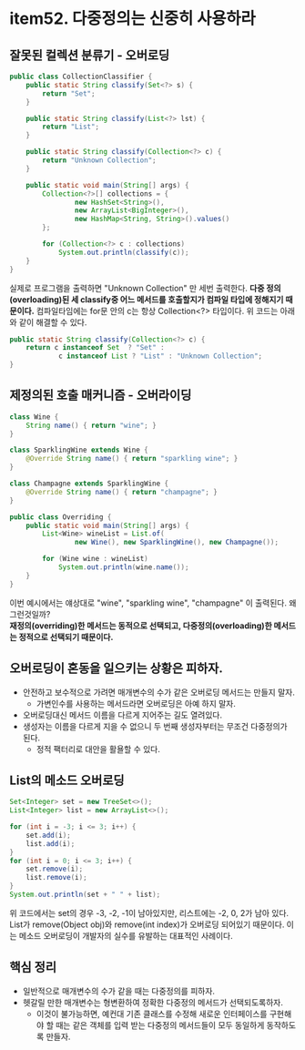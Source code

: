 # item52. 다중정의는 신중히 사용하라

## 잘못된 컬렉션 분류기 - 오버로딩
```java
public class CollectionClassifier {
    public static String classify(Set<?> s) {
        return "Set";
    }

    public static String classify(List<?> lst) {
        return "List";
    }

    public static String classify(Collection<?> c) {
        return "Unknown Collection";
    }

    public static void main(String[] args) {
        Collection<?>[] collections = {
                new HashSet<String>(),
                new ArrayList<BigInteger>(),
                new HashMap<String, String>().values()
        };

        for (Collection<?> c : collections)
            System.out.println(classify(c));
    }
}
```
실제로 프로그램을 출력하면 "Unknown Collection" 만 세번 출력한다. 
**다중 정의(overloading)된 세 classify중 어느 메서드를 호출할지가 컴파일 타입에 정해지기 때문이다.**
컴파일타임에는 for문 안의 c는 항상 Collection<?> 타입이다. 위 코드는 아래와 같이 해결할 수 있다. 
``` java
public static String classify(Collection<?> c) {
    return c instanceof Set  ? "Set" :
            c instanceof List ? "List" : "Unknown Collection";
}
```

## 제정의된 호출 매커니즘 - 오버라이딩
```java
class Wine {
    String name() { return "wine"; }
}

class SparklingWine extends Wine {
    @Override String name() { return "sparkling wine"; }
}

class Champagne extends SparklingWine {
    @Override String name() { return "champagne"; }
}

public class Overriding {
    public static void main(String[] args) {
        List<Wine> wineList = List.of(
                new Wine(), new SparklingWine(), new Champagne());

        for (Wine wine : wineList)
            System.out.println(wine.name());
    }
}
```
이번 예시에서는 얘상대로 "wine", "sparkling wine", "champagne" 이 출력된다. 왜 그런것일까?  
**재정의(overriding)한 메서드는 동적으로 선택되고, 다중정의(overloading)한 메서드는 정적으로 선택되기 때문이다.**

## 오버로딩이 혼동을 일으키는 상황은 피하자.
* 안전하고 보수적으로 가려면 매개변수의 수가 같은 오버로딩 메서드는 만들지 말자.
  * 가변인수를 사용하는 메서드라면 오버로딩은 아예 하지 말자.
* 오버로딩대신 메서드 이름을 다르게 지어주는 길도 열려있다. 
* 생성자는 이름을 다르게 지을 수 없으니 두 번째 생성자부터는 무조건 다중정의가 된다. 
  * 정적 팩터리로 대안을 활욜할 수 있다. 

## List의 메소드 오버로딩
``` java
Set<Integer> set = new TreeSet<>();
List<Integer> list = new ArrayList<>();

for (int i = -3; i <= 3; i++) {
    set.add(i);
    list.add(i);
}
for (int i = 0; i <= 3; i++) {
    set.remove(i);
    list.remove(i);
}
System.out.println(set + " " + list);
```
위 코드에서는 set의 경우 -3, -2, -1이 남아있지만, 리스트에는 -2, 0, 2가 남아 있다. 
List가 remove(Object obj)와 remove(int index)가 오버로딩 되어있기 때문이다. 이는 메소드 오버로딩이 개발자의 실수를 유발하는 대표적인 사례이다.

## 핵심 정리
* 일반적으로 매개변수의 수가 같을 때는 다중정의를 피하자.
* 헷갈릴 만한 매개변수는 형변환하여 정확한 다중정의 메서드가 선택되도록하자.
  * 이것이 불가능하면, 예컨대 기존 클래스를 수정해 새로운 인터페이스를 구현해야 할 때는 같은 객체를 입력 받는 다중정의 메서드들이 모두 동일하게 동작하도록 만들자.